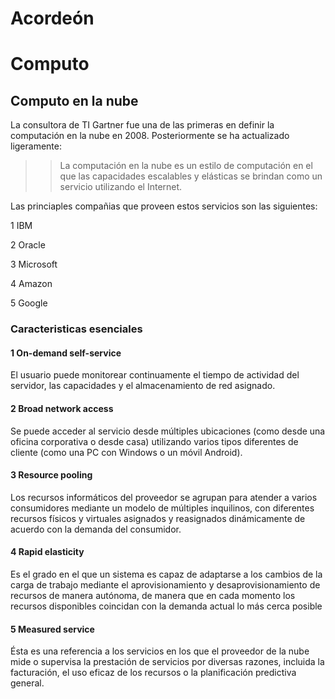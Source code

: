 # Acordeón

# Computo 
## Computo en la nube
La consultora de TI Gartner fue una de las primeras en definir la computación en la nube en 2008. Posteriormente 
se ha actualizado ligeramente:

>> La computación en la nube es un estilo de computación en el que las capacidades  escalables y elásticas  se brindan como un servicio utilizando el Internet.

Las princiaples compañias que proveen estos servicios son las siguientes:

1 IBM

2 Oracle

3 Microsoft

4 Amazon

5 Google


### Caracteristicas esenciales
#### 1 On-demand self-service

El usuario puede monitorear continuamente el tiempo de actividad del servidor, las capacidades y el almacenamiento de red asignado.

#### 2 Broad network access

Se puede acceder al servicio desde múltiples ubicaciones (como desde una oficina corporativa o desde casa) utilizando varios tipos diferentes de cliente (como una PC con Windows o un móvil Android).

#### 3 Resource pooling 

Los recursos informáticos del proveedor se agrupan para atender a varios consumidores mediante un modelo de múltiples inquilinos, con diferentes recursos físicos y virtuales asignados y reasignados dinámicamente de acuerdo con la demanda del consumidor.

#### 4 Rapid elasticity

Es el grado en el que un sistema es capaz de adaptarse a los cambios de la carga de trabajo mediante el aprovisionamiento y desaprovisionamiento de recursos de manera autónoma, de manera que en cada momento los recursos disponibles coincidan con la demanda actual lo más cerca posible

#### 5 Measured service

Ésta es una referencia a los servicios en los que el proveedor de la nube mide o supervisa la prestación de servicios por diversas razones, incluida la facturación, el uso eficaz de los recursos o la planificación predictiva general.


